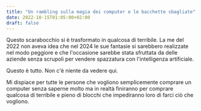 ```yaml
---
title: "Un rambling sulla magia dei computer e le bacchette sbagliate"
date: 2022-10-15T01:05:00+02:00
draft: false
---
```


Questo scarabocchio si è trasformato in qualcosa di terribile. La me del 2022 non aveva idea che nel 2024 le sue fantasie si sarebbero realizzate nel modo peggiore e che l'occasione sarebbe stata sfruttata da delle aziende senza scrupoli per vendere spazzatura con l'intelligenza artificiale.

Questo è tutto. Non c'è niente da vedere qui.

Mi dispiace per tutte le persone che vogliono semplicemente comprare un computer senza saperne molto ma in realtà finiranno per comprare qualcosa di terribile e pieno di blocchi che impediranno loro di farci ciò che vogliono.